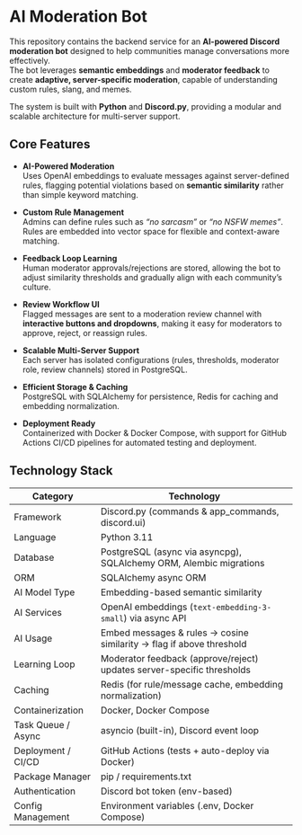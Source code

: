 # AI Moderation Bot

This repository contains the backend service for an **AI-powered Discord moderation bot** designed to help communities manage conversations more effectively.  
The bot leverages **semantic embeddings** and **moderator feedback** to create **adaptive, server-specific moderation**, capable of understanding custom rules, slang, and memes.  

The system is built with **Python** and **Discord.py**, providing a modular and scalable architecture for multi-server support.  


## Core Features

- **AI-Powered Moderation**  
  Uses OpenAI embeddings to evaluate messages against server-defined rules, flagging potential violations based on **semantic similarity** rather than simple keyword matching.  

- **Custom Rule Management**  
  Admins can define rules such as *“no sarcasm”* or *“no NSFW memes”*. Rules are embedded into vector space for flexible and context-aware matching.  

- **Feedback Loop Learning**  
  Human moderator approvals/rejections are stored, allowing the bot to adjust similarity thresholds and gradually align with each community’s culture.  

- **Review Workflow UI**  
  Flagged messages are sent to a moderation review channel with **interactive buttons and dropdowns**, making it easy for moderators to approve, reject, or reassign rules.  

- **Scalable Multi-Server Support**  
  Each server has isolated configurations (rules, thresholds, moderator role, review channels) stored in PostgreSQL.  

- **Efficient Storage & Caching**  
  PostgreSQL with SQLAlchemy for persistence, Redis for caching and embedding normalization.  

- **Deployment Ready**  
  Containerized with Docker & Docker Compose, with support for GitHub Actions CI/CD pipelines for automated testing and deployment.  


## Technology Stack

| **Category**         | **Technology**                                                                 |
|----------------------|---------------------------------------------------------------------------------|
| Framework            | Discord.py (commands & app_commands, discord.ui)                               |
| Language             | Python 3.11                                                                     |
| Database             | PostgreSQL (async via asyncpg), SQLAlchemy ORM, Alembic migrations             |
| ORM                  | SQLAlchemy async ORM                                                            |
| AI Model Type        | Embedding-based semantic similarity                                             |
| AI Services          | OpenAI embeddings (`text-embedding-3-small`) via async API                      |
| AI Usage             | Embed messages & rules → cosine similarity → flag if above threshold           |
| Learning Loop        | Moderator feedback (approve/reject) updates server-specific thresholds          |
| Caching              | Redis (for rule/message cache, embedding normalization)                        |
| Containerization     | Docker, Docker Compose                                                          |
| Task Queue / Async   | asyncio (built-in), Discord event loop                                          |
| Deployment / CI/CD   | GitHub Actions (tests + auto-deploy via Docker)                                 |
| Package Manager      | pip / requirements.txt                                                          |
| Authentication       | Discord bot token (env-based)                                                   |
| Config Management    | Environment variables (.env, Docker Compose)                                    |

